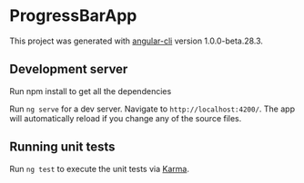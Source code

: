 # ProgressBarApp

This project was generated with [angular-cli](https://github.com/angular/angular-cli) version 1.0.0-beta.28.3.

## Development server
Run npm install to get all the dependencies

Run `ng serve` for a dev server. Navigate to `http://localhost:4200/`. The app will automatically reload if you change any of the source files.

## Running unit tests

Run `ng test` to execute the unit tests via [Karma](https://karma-runner.github.io).